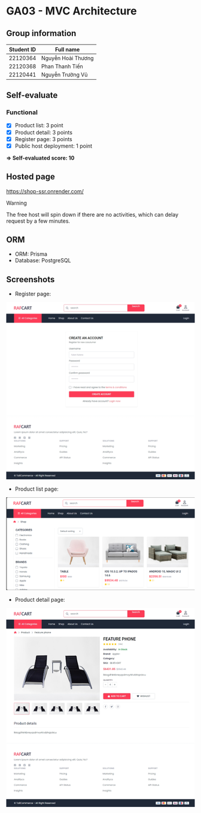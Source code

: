 # GA03 - MVC Architecture

## Group information

| Student ID | Full name          |
| ---------- | ------------------ |
| 22120364   | Nguyễn Hoài Thương |
| 22120368   | Phan Thanh Tiến    |
| 22120441   | Nguyễn Trường Vũ   |

## Self-evaluate

### Functional

- [x] Product list: 3 point
- [x] Product detail: 3 points
- [x] Register page: 3 points
- [x] Public host deployment: 1 point

**=> Self-evaluated score: 10**

## Hosted page

https://shop-ssr.onrender.com/

> [!WARNING]  
> The free host will spin down if there are no activities, which can delay request by a few minutes.

## ORM

- ORM: Prisma
- Database: PostgreSQL

## Screenshots

- Register page:

![alt text](image-4.png)

- Product list page:

![alt text](image.png)

- Product detail page:

![alt text](image-5.png)